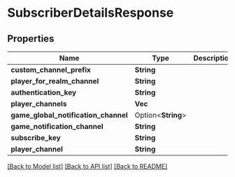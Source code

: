 # SubscriberDetailsResponse

## Properties

Name | Type | Description | Notes
------------ | ------------- | ------------- | -------------
**custom_channel_prefix** | **String** |  | 
**player_for_realm_channel** | **String** |  | 
**authentication_key** | **String** |  | 
**player_channels** | **Vec<String>** |  | 
**game_global_notification_channel** | Option<**String**> |  | [optional]
**game_notification_channel** | **String** |  | 
**subscribe_key** | **String** |  | 
**player_channel** | **String** |  | 

[[Back to Model list]](../README.md#documentation-for-models) [[Back to API list]](../README.md#documentation-for-api-endpoints) [[Back to README]](../README.md)


